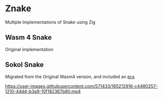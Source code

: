 # Znake

Multiple Implementations of Snake using Zig

## Wasm 4 Snake

Original implementation

## Sokol Snake

Migrated from the Original Wasm4 version, and included an [ecs](github.com/prime31/zig-ecs/) 


https://user-images.githubusercontent.com/571433/165212916-c4480257-1210-44d4-b3a9-10f182367b80.mp4

